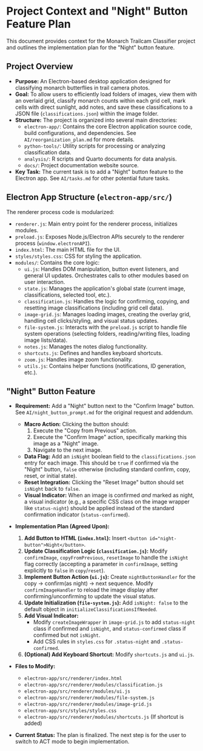 # Project Context and "Night" Button Feature Plan

This document provides context for the Monarch Trailcam Classifier project and outlines the implementation plan for the "Night" button feature.

## Project Overview

*   **Purpose:** An Electron-based desktop application designed for classifying monarch butterflies in trail camera photos.
*   **Goal:** To allow users to efficiently load folders of images, view them with an overlaid grid, classify monarch counts within each grid cell, mark cells with direct sunlight, add notes, and save these classifications to a JSON file (`classifications.json`) within the image folder.
*   **Structure:** The project is organized into several main directories:
    *   `electron-app/`: Contains the core Electron application source code, build configurations, and dependencies. See `AI/reorganization_plan.md` for more details.
    *   `python-tools/`: Utility scripts for processing or analyzing classification data.
    *   `analysis/`: R scripts and Quarto documents for data analysis.
    *   `docs/`: Project documentation website source.
*   **Key Task:** The current task is to add a "Night" button feature to the Electron app. See `AI/tasks.md` for other potential future tasks.

## Electron App Structure (`electron-app/src/`)

The renderer process code is modularized:

*   `renderer.js`: Main entry point for the renderer process, initializes modules.
*   `preload.js`: Exposes Node.js/Electron APIs securely to the renderer process (`window.electronAPI`).
*   `index.html`: The main HTML file for the UI.
*   `styles/styles.css`: CSS for styling the application.
*   `modules/`: Contains the core logic:
    *   `ui.js`: Handles DOM manipulation, button event listeners, and general UI updates. Orchestrates calls to other modules based on user interaction.
    *   `state.js`: Manages the application's global state (current image, classifications, selected tool, etc.).
    *   `classification.js`: Handles the logic for confirming, copying, and resetting image classifications (including grid cell data).
    *   `image-grid.js`: Manages loading images, creating the overlay grid, handling cell clicks/styling, and visual status updates.
    *   `file-system.js`: Interacts with the `preload.js` script to handle file system operations (selecting folders, reading/writing files, loading image lists/data).
    *   `notes.js`: Manages the notes dialog functionality.
    *   `shortcuts.js`: Defines and handles keyboard shortcuts.
    *   `zoom.js`: Handles image zoom functionality.
    *   `utils.js`: Contains helper functions (notifications, ID generation, etc.).

## "Night" Button Feature

*   **Requirement:** Add a "Night" button next to the "Confirm Image" button. See `AI/night_button_prompt.md` for the original request and addendum.
    *   **Macro Action:** Clicking the button should:
        1.  Execute the "Copy from Previous" action.
        2.  Execute the "Confirm Image" action, specifically marking this image as a "Night" image.
        3.  Navigate to the next image.
    *   **Data Flag:** Add an `isNight` boolean field to the `classifications.json` entry for each image. This should be `true` if confirmed via the "Night" button, `false` otherwise (including standard confirm, copy, reset, or initial state).
    *   **Reset Integration:** Clicking the "Reset Image" button should set `isNight` back to `false`.
    *   **Visual Indicator:** When an image is confirmed *and* marked as night, a visual indicator (e.g., a specific CSS class on the image wrapper like `status-night`) should be applied instead of the standard confirmation indicator (`status-confirmed`).

*   **Implementation Plan (Agreed Upon):**
    1.  **Add Button to HTML (`index.html`):** Insert `<button id="night-button">Night</button>`.
    2.  **Update Classification Logic (`classification.js`):** Modify `confirmImage`, `copyFromPrevious`, `resetImage` to handle the `isNight` flag correctly (accepting a parameter in `confirmImage`, setting explicitly to `false` in `copy`/`reset`).
    3.  **Implement Button Action (`ui.js`):** Create `nightButtonHandler` for the copy -> confirm(as night) -> next sequence. Modify `confirmImageHandler` to reload the image display after confirming/unconfirming to update the visual status.
    4.  **Update Initialization (`file-system.js`):** Add `isNight: false` to the default object in `initializeClassificationsIfNeeded`.
    5.  **Add Visual Indicator:**
        *   Modify `createImageWrapper` in `image-grid.js` to add `status-night` class if confirmed and `isNight`, and `status-confirmed` class if confirmed but not `isNight`.
        *   Add CSS rules in `styles.css` for `.status-night` and `.status-confirmed`.
    6.  **(Optional) Add Keyboard Shortcut:** Modify `shortcuts.js` and `ui.js`.

*   **Files to Modify:**
    *   `electron-app/src/renderer/index.html`
    *   `electron-app/src/renderer/modules/classification.js`
    *   `electron-app/src/renderer/modules/ui.js`
    *   `electron-app/src/renderer/modules/file-system.js`
    *   `electron-app/src/renderer/modules/image-grid.js`
    *   `electron-app/src/styles/styles.css`
    *   `electron-app/src/renderer/modules/shortcuts.js` (If shortcut is added)

*   **Current Status:** The plan is finalized. The next step is for the user to switch to ACT mode to begin implementation.
